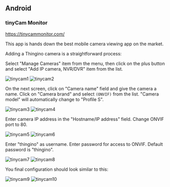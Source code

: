 Android
-------

### tinyCam Monitor

https://tinycammonitor.com/

This app is hands down the best mobile camera viewing app on the market.

Adding a Thingino camera is a straightforward process:

Select "Manage Cameras" item from the menu, then click on the plus button and select "Add IP camera, NVR/DVR" item from the list.

![tinycam1](https://github.com/user-attachments/assets/f425d46b-c375-4dfe-bc60-3857e9610400)
![tinycam2](https://github.com/user-attachments/assets/48933edd-b32c-4b91-83e4-8de1113384cf)

On the next screen, click on "Camera name" field and give the camera a name.
Click on "Camera brand" and select `(ONVIF)` from the list. "Camera model" will automatically change to "Profile S".

![tinycam3](https://github.com/user-attachments/assets/0373692a-ce69-44f1-8a76-e2f3f88c6338)
![tinycam4](https://github.com/user-attachments/assets/eb1b942a-3f44-46b2-ab7f-e8340db3e39b)

Enter camera IP address in the "Hostname/IP address" field.
Change ONVIF port to 80.

![tinycam5](https://github.com/user-attachments/assets/dae4775a-c365-4362-9c65-134930b5df0e)
![tinycam6](https://github.com/user-attachments/assets/f4b0f1a4-714f-45e5-ad39-2c833b74d15d)

Enter "thingino" as username.
Enter password for access to ONVIF. Default password is "thingino".

![tinycam7](https://github.com/user-attachments/assets/67b9aafe-c66b-4909-94e2-7eb50f630d5b)
![tinycam8](https://github.com/user-attachments/assets/f38cbfb0-edce-4ab1-9157-33c9b6b39a5c)

You final configuration should look similar to this:

![tinycam9](https://github.com/user-attachments/assets/091e6f14-ddfc-4a36-9e28-09464f10b5b3)
![tinycam10](https://github.com/user-attachments/assets/fe9730b4-2fd3-4052-a319-95bebc1fddce)

